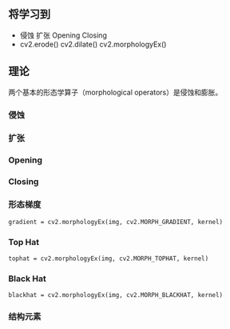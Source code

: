 ## 将学习到
 - 侵蚀 扩张 Opening Closing
 - cv2.erode()    cv2.dilate()    cv2.morphologyEx()
## 理论
 两个基本的形态学算子（morphological operators）是侵蚀和膨胀。
 
### 侵蚀
### 扩张
### Opening
### Closing
### 形态梯度
```
gradient = cv2.morphologyEx(img, cv2.MORPH_GRADIENT, kernel)
```

### Top Hat
```
tophat = cv2.morphologyEx(img, cv2.MORPH_TOPHAT, kernel)
```
###  Black Hat
```
blackhat = cv2.morphologyEx(img, cv2.MORPH_BLACKHAT, kernel)
```

### 结构元素


